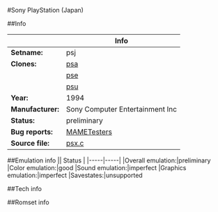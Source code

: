 #Sony PlayStation (Japan)

##Info

||Info|
|-----|-----|
|**Setname:**|psj
|**Clones:**|[psa](psa.md)
||[pse](pse.md)
||[psu](psu.md)
|**Year:**|1994
|**Manufacturer:**|Sony Computer Entertainment Inc
|**Status:**|preliminary
|**Bug reports:**|[MAMETesters](http://mametesters.org/view_all_set.php?type=1&temporary=y&search=psx.c)
|**Source file:**|[psx.c](https://github.com/mamedev/mame/blob/master/src/mess/drivers/psx.c)

##Emulation info
|| Status |
|-----|-----|
|Overall emulation:|preliminary
|Color emulation:|good
|Sound emulation:|imperfect
|Graphics emulation:|imperfect
|Savestates:|unsupported

##Tech info

##Romset info

<!--- START OF EDITED COMMENT DO NOT TOUCH TEXT ABOVE-->
